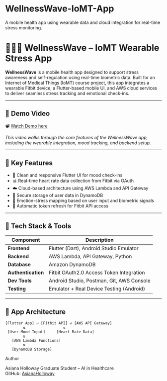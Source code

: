 # WellnessWave-IoMT-App
A mobile health app using wearable data and cloud integration for real-time stress monitoring.
# 🧘🏽‍♀️ WellnessWave – IoMT Wearable Stress App

**WellnessWave** is a mobile health app designed to support stress awareness and self-regulation using real-time biometric data. Built for an Internet of Medical Things (IoMT) course project, this app integrates a wearable Fitbit device, a Flutter-based mobile UI, and AWS cloud services to deliver seamless stress tracking and emotional check-ins.

---

## 🎥 Demo Video

📽️ [Watch Demo here](https://drive.google.com/file/d/1zE1TYC3qM41gIN1S6O0PYKb-0nfNWc81/view?usp=drive_link)

_This video walks through the core features of the WellnessWave app, including the wearable integration, mood tracking, and backend setup._

---

## 🚀 Key Features

- 📱 Clean and responsive Flutter UI for mood check-ins  
- 📊 Real-time heart rate data collection from Fitbit via OAuth  
- ☁️ Cloud-based architecture using AWS Lambda and API Gateway  
- 🔐 Secure storage of user data in DynamoDB  
- 🧠 Emotion-stress mapping based on user input and biometric signals  
- 🔄 Automatic token refresh for Fitbit API access

---

## 🧰 Tech Stack & Tools

| Component            | Description                                       |
|---------------------|---------------------------------------------------|
| **Frontend**         | Flutter (Dart), Android Studio Emulator           |
| **Backend**          | AWS Lambda, API Gateway, Python                   |
| **Database**         | Amazon DynamoDB                                   |
| **Authentication**   | Fitbit OAuth2.0 Access Token Integration          |
| **Dev Tools**        | Android Studio, Postman, Git, AWS Console         |
| **Testing**          | Emulator + Real Device Testing (Android)          |

--- 

## 🧠 App Architecture

```plaintext
[Flutter App] ⇄ [Fitbit API] ⇄ [AWS API Gateway]
        ⇅                 ⇅
 [User Mood Input]     [Heart Rate Data]
        ⇅
   [AWS Lambda Functions]
        ⇅
   [DynamoDB Storage]
```
Author

Asiana Holloway 
Graduate Student – AI in Healthcare  
GitHub: [AsianaHolloway](https://github.com/AsianaHolloway)



